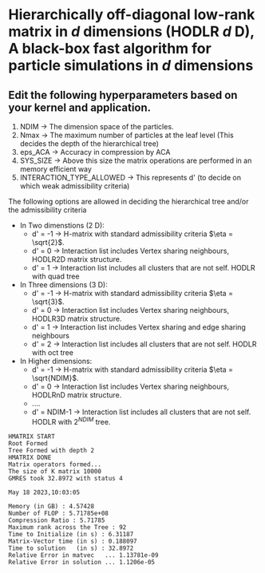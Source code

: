 # Hierarchically off-diagonal low-rank matrix in $d$ dimensions (HODLR $d$ D), A black-box fast algorithm for particle simulations in $d$ dimensions
## Edit the following hyperparameters based on your kernel and application.    
1) NDIM -> The dimension space of the particles.  
1) Nmax -> The maximum number of particles at the leaf level (This decides the depth of the hierarchical tree)  
3) eps_ACA -> Accuracy in compression by ACA  
4) SYS_SIZE -> Above this size the matrix operations are performed in an memory efficient way   
5) INTERACTION_TYPE_ALLOWED -> This represents d' (to decide on which weak admissibility criteria)   
      
The following options are allowed in deciding the hierarchical tree and/or the admissibility criteria   
- In Two dimenstions ($2$ D):  
    * d' = -1 -> H-matrix with standard admissibility criteria $\eta = \sqrt{2}$.
    * d' = 0 -> Interaction list includes Vertex sharing neighbours, HODLR2D matrix structure.
    * d' = 1 -> Interaction list includes all clusters that are not self. HODLR with quad tree 
- In Three dimensions ($3$ D):
    * d' = -1 -> H-matrix with standard admissibility criteria $\eta = \sqrt{3}$.
    * d' = 0 -> Interaction list includes Vertex sharing neighbours, HODLR3D matrix structure.
    * d' = 1 -> Interaction list includes Vertex sharing and edge sharing neighbours
    * d' = 2 -> Interaction list includes all clusters that are not self. HODLR with oct tree    
- In Higher dimensions:    
    * d' = -1 -> H-matrix with standard admissibility criteria $\eta = \sqrt{NDIM}$.
    * d' = 0 -> Interaction list includes Vertex sharing neighbours, HODLRnD matrix structure.
    * ....
    * d' = NDIM-1 -> Interaction list includes all clusters that are not self. HODLR with $2^{NDIM}$ tree.
```
HMATRIX START
Root Formed
Tree Formed with depth 2
HMATRIX DONE
Matrix operators formed...
The size of K matrix 10000
GMRES took 32.8972 with status 4

May 18 2023,10:03:05

Memory (in GB) : 4.57428
Number of FLOP : 5.71785e+08
Compression Ratio : 5.71785
Maximum rank across the Tree : 92
Time to Initialize (in s) : 6.31187
Matrix-Vector time (in s) : 0.188097
Time to solution   (in s) : 32.8972
Relative Error in matvec   ... 1.13781e-09
Relative Error in solution ... 1.1206e-05
```
